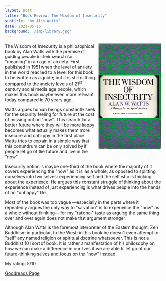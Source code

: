 ```yaml
---
layout: post
title: "Book Review: The Wisdom of Insecurity"
subtitle: "by Alan Watts"
date: 2021-05-16
background: '/img/library.jpg'
---
```

<img style="float: right; width: 40%; padding: 0px 0px 10px 10px" src="/img/book-cover-the-wisdom-of-insecurity.jpg">

The Wisdom of Insecurity is a philosophical book by Alan Watts with the premise of guiding people in their search for "meaning" in an age of anxiety. First published in 1951 when the level of anxiety in the world reached to a level for this book to be written as a guide; but it is still nothing compared to the anxiety levels of 21<sup>st</sup> century social media age people, which makes this book maybe even more relevant today compared to 70 years ago.

Watts argues human beings constantly seek for the security feeling for future at the cost of missing out on "now". This search for a better future where they will be more happy becomes what actually makes them more insecure and unhappy in the first place. Watts tries to explain in a simple way that this conundrum can be only solved by if people let go of the future and live in the "now".

Insecurity notion is maybe one-third of the book where the majority of it covers experiencing the "now" as it is, as a whole; as opposed to splitting ourselves into two selves: experiencing self and the self who is thinking about the experience. He argues this constant struggle of thinking about the experience instead of just experiencing is what drives people into the hands of an "unhappy" life.

Most of the book was too vague —especially in the parts where it repeatedly argues the only way to "salvation" is to experience the "now" as a whole without thinking— for my "rational" taste as arguing the same thing over and over again does not make that argument stronger.

Although Alan Watts is the foremost interpreter of the Eastern thought, Zen Buddhism in particular, to the West; in this book he doesn't even attempt to "sell" any named religion or spiritual doctrine whatsoever. This is not a Buddhist 101 sort of book. It is rather a manifestation of his philosophy on how we can make a difference in our lives if we are able to let go of our future-thinking selves and focus on the "now" instead.


My rating: 5/10

[Goodreads Page](https://www.goodreads.com/book/show/551520.The_Wisdom_of_Insecurity)
